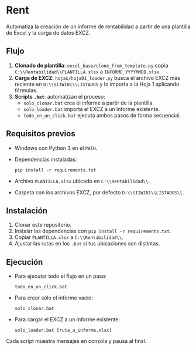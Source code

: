 # Rent

Automatiza la creación de un informe de rentabilidad a partir de una plantilla de Excel y la carga de datos EXCZ.

## Flujo

1. **Clonado de plantilla**: `excel_base/clone_from_template.py` copia `C:\\Rentabilidad\\PLANTILLA.xlsx` a `INFORME_YYYYMMDD.xlsx`.
2. **Carga de EXCZ**: `hojas/hoja01_loader.py` busca el archivo EXCZ más reciente en `D:\\SIIWI01\\LISTADOS` y lo importa a la Hoja 1 aplicando fórmulas.
3. **Scripts `.bat`**: automatizan el proceso:
   - `solo_clonar.bat` crea el informe a partir de la plantilla.
   - `solo_loader.bat` importa el EXCZ a un informe existente.
   - `todo_en_un_click.bat` ejecuta ambos pasos de forma secuencial.

## Requisitos previos

- Windows con Python 3 en el `PATH`.
- Dependencias instaladas:

  ```
  pip install -r requirements.txt
  ```
- Archivo `PLANTILLA.xlsx` ubicado en `C:\\Rentabilidad\\`.
- Carpeta con los archivos EXCZ, por defecto `D:\\SIIWI01\\LISTADOS\\`.

## Instalación

1. Clonar este repositorio.
2. Instalar las dependencias con `pip install -r requirements.txt`.
3. Copiar `PLANTILLA.xlsx` a `C:\\Rentabilidad\\`.
4. Ajustar las rutas en los `.bat` si tus ubicaciones son distintas.

## Ejecución

- Para ejecutar todo el flujo en un paso:

  ```
  todo_en_un_click.bat
  ```

- Para crear sólo el informe vacío:

  ```
  solo_clonar.bat
  ```

- Para cargar el EXCZ a un informe existente:

  ```
  solo_loader.bat [ruta_a_informe.xlsx]
  ```

Cada script muestra mensajes en consola y pausa al final.
